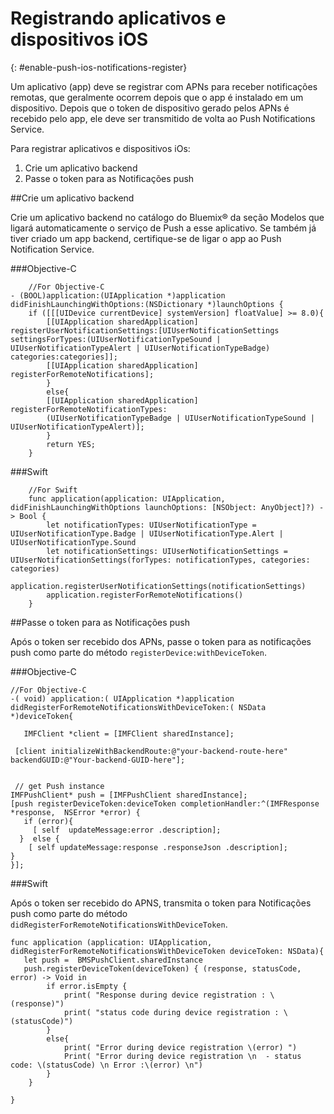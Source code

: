# Registrando aplicativos e dispositivos iOS
{: #enable-push-ios-notifications-register}


Um aplicativo (app) deve se registrar com APNs para
receber notificações remotas, que geralmente ocorrem depois que o app
é instalado em um dispositivo. Depois que o token de dispositivo
gerado pelos APNs é recebido pelo app, ele deve ser transmitido de
volta ao Push Notifications Service.

Para registrar aplicativos e dispositivos iOs:

1. Crie um aplicativo backend
2. Passe o token para as Notificações push


##Crie um aplicativo backend

Crie um aplicativo backend no catálogo do Bluemix® da seção Modelos que ligará
automaticamente o serviço de Push a esse aplicativo. Se também
já tiver criado um app backend, certifique-se de ligar o app ao Push
                        Notification Service.

###Objective-C

```
	//For Objective-C 	
- (BOOL)application:(UIApplication *)application didFinishLaunchingWithOptions:(NSDictionary *)launchOptions {
	if ([[[UIDevice currentDevice] systemVersion] floatValue] >= 8.0){
	    [[UIApplication sharedApplication] registerUserNotificationSettings:[UIUserNotificationSettings settingsForTypes:(UIUserNotificationTypeSound | UIUserNotificationTypeAlert | UIUserNotificationTypeBadge) categories:categories]];
	    [[UIApplication sharedApplication] registerForRemoteNotifications];
	    }
	    else{
	    [[UIApplication sharedApplication] registerForRemoteNotificationTypes:
	    (UIUserNotificationTypeBadge | UIUserNotificationTypeSound | UIUserNotificationTypeAlert)];
	    }
	    return YES;
	}
```

###Swift

```
	//For Swift
	func application(application: UIApplication, didFinishLaunchingWithOptions launchOptions: [NSObject: AnyObject]?) -> Bool {
		let notificationTypes: UIUserNotificationType = UIUserNotificationType.Badge | UIUserNotificationType.Alert | UIUserNotificationType.Sound
		let notificationSettings: UIUserNotificationSettings = UIUserNotificationSettings(forTypes: notificationTypes, categories: categories)
		application.registerUserNotificationSettings(notificationSettings)
		application.registerForRemoteNotifications()
	}
```

##Passe o token para as Notificações push

Após o token ser recebido dos APNs, passe o token para as notificações push como parte do método `registerDevice:withDeviceToken`.

###Objective-C

```
//For Objective-C
-( void) application:( UIApplication *)application didRegisterForRemoteNotificationsWithDeviceToken:( NSData *)deviceToken{

   IMFClient *client = [IMFClient sharedInstance];

 [client initializeWithBackendRoute:@"your-backend-route-here" backendGUID:@"Your-backend-GUID-here"];


 // get Push instance
IMFPushClient* push = [IMFPushClient sharedInstance];
[push registerDeviceToken:deviceToken completionHandler:^(IMFResponse *response,  NSError *error) {
   if (error){
     [ self  updateMessage:error .description];
  }  else {
    [ self updateMessage:response .responseJson .description];
}
}];
```

###Swift

Após o token ser recebido do APNS, transmita o token para Notificações push como parte do método `didRegisterForRemoteNotificationsWithDeviceToken`.

```
func application (application: UIApplication, didRegisterForRemoteNotificationsWithDeviceToken deviceToken: NSData){
   let push =  BMSPushClient.sharedInstance
   push.registerDeviceToken(deviceToken) { (response, statusCode, error) -> Void in
        if error.isEmpty {
            print( "Response during device registration : \(response)")
            print( "status code during device registration : \(statusCode)")
        }
        else{
            print( "Error during device registration \(error) ")
            Print( "Error during device registration \n  - status code: \(statusCode) \n Error :\(error) \n")
        }
    }

}
```
